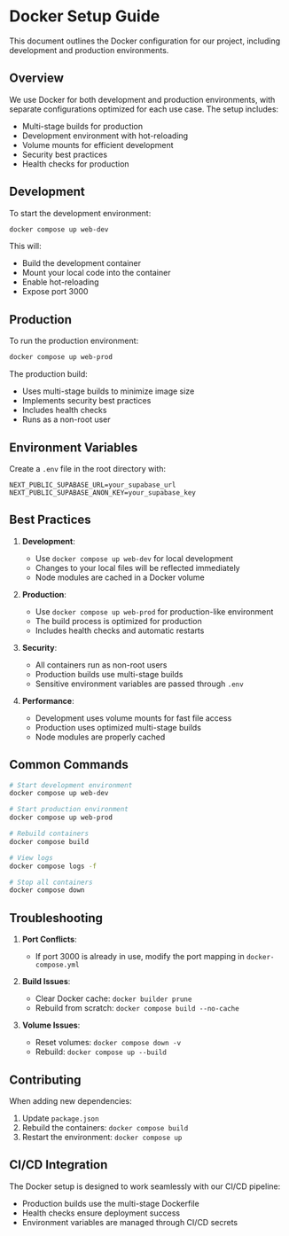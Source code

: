 # Docker Setup Guide

This document outlines the Docker configuration for our project, including development and production environments.

## Overview

We use Docker for both development and production environments, with separate configurations optimized for each use case. The setup includes:

- Multi-stage builds for production
- Development environment with hot-reloading
- Volume mounts for efficient development
- Security best practices
- Health checks for production

## Development

To start the development environment:

```bash
docker compose up web-dev
```

This will:
- Build the development container
- Mount your local code into the container
- Enable hot-reloading
- Expose port 3000

## Production

To run the production environment:

```bash
docker compose up web-prod
```

The production build:
- Uses multi-stage builds to minimize image size
- Implements security best practices
- Includes health checks
- Runs as a non-root user

## Environment Variables

Create a `.env` file in the root directory with:

```env
NEXT_PUBLIC_SUPABASE_URL=your_supabase_url
NEXT_PUBLIC_SUPABASE_ANON_KEY=your_supabase_key
```

## Best Practices

1. **Development**:
   - Use `docker compose up web-dev` for local development
   - Changes to your local files will be reflected immediately
   - Node modules are cached in a Docker volume

2. **Production**:
   - Use `docker compose up web-prod` for production-like environment
   - The build process is optimized for production
   - Includes health checks and automatic restarts

3. **Security**:
   - All containers run as non-root users
   - Production builds use multi-stage builds
   - Sensitive environment variables are passed through `.env`

4. **Performance**:
   - Development uses volume mounts for fast file access
   - Production uses optimized multi-stage builds
   - Node modules are properly cached

## Common Commands

```bash
# Start development environment
docker compose up web-dev

# Start production environment
docker compose up web-prod

# Rebuild containers
docker compose build

# View logs
docker compose logs -f

# Stop all containers
docker compose down
```

## Troubleshooting

1. **Port Conflicts**:
   - If port 3000 is already in use, modify the port mapping in `docker-compose.yml`

2. **Build Issues**:
   - Clear Docker cache: `docker builder prune`
   - Rebuild from scratch: `docker compose build --no-cache`

3. **Volume Issues**:
   - Reset volumes: `docker compose down -v`
   - Rebuild: `docker compose up --build`

## Contributing

When adding new dependencies:
1. Update `package.json`
2. Rebuild the containers: `docker compose build`
3. Restart the environment: `docker compose up`

## CI/CD Integration

The Docker setup is designed to work seamlessly with our CI/CD pipeline:
- Production builds use the multi-stage Dockerfile
- Health checks ensure deployment success
- Environment variables are managed through CI/CD secrets 
